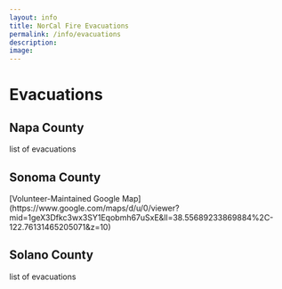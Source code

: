 ```yaml
---
layout: info
title: NorCal Fire Evacuations
permalink: /info/evacuations
description: 
image: 
---
```


<h1>Evacuations</h1>
<h2>Napa County</h2>
<p>list of evacuations</p>
<h2>Sonoma County</h2>
[Volunteer-Maintained Google Map](https://www.google.com/maps/d/u/0/viewer?mid=1geX3Dfkc3wx3SY1Eqobmh67uSxE&ll=38.55689233869884%2C-122.76131465205071&z=10)
<h2>Solano County</h2>
<p>list of evacuations</p>